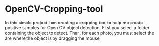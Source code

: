 # OpenCV-Cropping-tool
In this simple project I am creating a cropping tool to help me create positive samples for Open CV object detection.
First you select a folder containing the object to detect.
Than, for each photo, you must select the are where the object is by dragging the mouse

